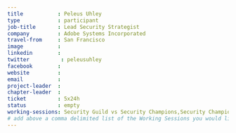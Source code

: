 ```yaml
---
title           : Peleus Uhley
type            : participant
job-title       : Lead Security Strategist
company         : Adobe Systems Incorporated
travel-from     : San Francisco
image           :
linkedin        :
twitter          : peleusuhley
facebook        :
website         :
email           :
project-leader  :
chapter-leader  :
ticket          : 5x24h
status          : empty
working-sessions: Security Guild vs Security Champions,Security Champions,Incident Response Playbook,Lessons learned from public bug bounties programmes,Cross-Company Hackathons,Internal Bug Bounties Programmes,Machine Learning and Security,Bug Bounty Playbook
# add above a comma delimited list of the Working Sessions you would like to attend (use the session's title)
---
```


<!-- put more details about participant here -->
